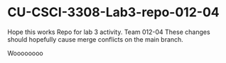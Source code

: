 # CU-CSCI-3308-Lab3-repo-012-04
Hope this works
Repo for lab 3 activity. Team 012-04
These changes should hopefully cause merge conflicts on the main branch.

Woooooooo
